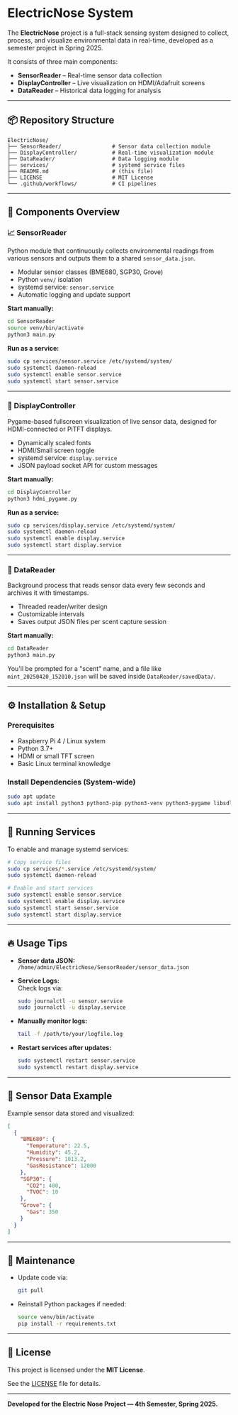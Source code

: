 # ElectricNose System

The **ElectricNose** project is a full-stack sensing system designed to collect, process, and visualize environmental data in real-time, developed as a semester project in Spring 2025.

It consists of three main components:

- **SensorReader** – Real-time sensor data collection
- **DisplayController** – Live visualization on HDMI/Adafruit screens
- **DataReader** – Historical data logging for analysis

---

## 📦 Repository Structure

```
ElectricNose/
├── SensorReader/                # Sensor data collection module
├── DisplayController/           # Real-time visualization module
├── DataReader/                  # Data logging module
├── services/                    # systemd service files
├── README.md                    # (this file)
├── LICENSE                      # MIT License
└── .github/workflows/           # CI pipelines
```

---

## 🚀 Components Overview

### 📈 SensorReader

Python module that continuously collects environmental readings from various sensors and outputs them to a shared `sensor_data.json`.

- Modular sensor classes (BME680, SGP30, Grove)
- Python `venv/` isolation
- systemd service: `sensor.service`
- Automatic logging and update support

**Start manually:**

```bash
cd SensorReader
source venv/bin/activate
python3 main.py
```

**Run as a service:**

```bash
sudo cp services/sensor.service /etc/systemd/system/
sudo systemctl daemon-reload
sudo systemctl enable sensor.service
sudo systemctl start sensor.service
```

---

### 🎥 DisplayController

Pygame-based fullscreen visualization of live sensor data, designed for HDMI-connected or PiTFT displays.

- Dynamically scaled fonts
- HDMI/Small screen toggle
- systemd service: `display.service`
- JSON payload socket API for custom messages

**Start manually:**

```bash
cd DisplayController
python3 hdmi_pygame.py
```

**Run as a service:**

```bash
sudo cp services/display.service /etc/systemd/system/
sudo systemctl daemon-reload
sudo systemctl enable display.service
sudo systemctl start display.service
```

---

### 💃 DataReader

Background process that reads sensor data every few seconds and archives it with timestamps.

- Threaded reader/writer design
- Customizable intervals
- Saves output JSON files per scent capture session

**Start manually:**

```bash
cd DataReader
python3 main.py
```

You'll be prompted for a "scent" name, and a file like `mint_20250420_152010.json` will be saved inside `DataReader/savedData/`.

---

## ⚙️ Installation & Setup

### Prerequisites

- Raspberry Pi 4 / Linux system
- Python 3.7+
- HDMI or small TFT screen
- Basic Linux terminal knowledge

### Install Dependencies (System-wide)

```bash
sudo apt update
sudo apt install python3 python3-pip python3-venv python3-pygame libsdl2-dev libsdl2-ttf-dev
```

---

## 🧪 Running Services

To enable and manage systemd services:

```bash
# Copy service files
sudo cp services/*.service /etc/systemd/system/
sudo systemctl daemon-reload

# Enable and start services
sudo systemctl enable sensor.service
sudo systemctl enable display.service
sudo systemctl start sensor.service
sudo systemctl start display.service
```

---

## 🔥 Usage Tips

- **Sensor data JSON:**  
  `/home/admin/ElectricNose/SensorReader/sensor_data.json`

- **Service Logs:**  
  Check logs via:

  ```bash
  sudo journalctl -u sensor.service
  sudo journalctl -u display.service
  ```

- **Manually monitor logs:**

  ```bash
  tail -f /path/to/your/logfile.log
  ```

- **Restart services after updates:**

  ```bash
  sudo systemctl restart sensor.service
  sudo systemctl restart display.service
  ```

---

## 🧐 Sensor Data Example

Example sensor data stored and visualized:

```json
[
  {
    "BME680": {
      "Temperature": 22.5,
      "Humidity": 45.2,
      "Pressure": 1013.2,
      "GasResistance": 12000
    },
    "SGP30": {
      "CO2": 400,
      "TVOC": 10
    },
    "Grove": {
      "Gas": 350
    }
  }
]
```

---

## 🧹 Maintenance

- Update code via:

  ```bash
  git pull
  ```

- Reinstall Python packages if needed:

  ```bash
  source venv/bin/activate
  pip install -r requirements.txt
  ```

---

## 📜 License

This project is licensed under the **MIT License**.

See the [LICENSE](./LICENSE) file for details.

---

**Developed for the Electric Nose Project — 4th Semester, Spring 2025.**